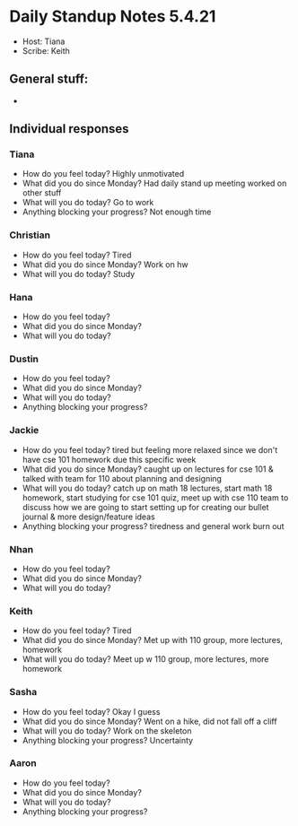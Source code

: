# Daily Standup Notes 5.4.21
* Host: Tiana
* Scribe: Keith

## General stuff:
* 


## Individual responses
### Tiana
* How do you feel today? Highly unmotivated
* What did you do since Monday? Had daily stand up meeting worked on other stuff
* What will you do today? Go to work
* Anything blocking your progress? Not enough time

### Christian
* How do you feel today? Tired
* What did you do since Monday? Work on hw
* What will you do today? Study

### Hana
* How do you feel today? 
* What did you do since Monday? 
* What will you do today? 

### Dustin
* How do you feel today? 
* What did you do since Monday? 
* What will you do today? 
* Anything blocking your progress? 

### Jackie
* How do you feel today? tired but feeling more relaxed since we don't have cse 101 homework due this specific week
* What did you do since Monday? caught up on lectures for cse 101 & talked with team for 110 about planning and designing
* What will you do today? catch up on math 18 lectures, start math 18 homework, start studying for cse 101 quiz, meet up with cse 110 team to discuss how we are going to start setting up for creating our bullet journal & more design/feature ideas
* Anything blocking your progress? tiredness and general work burn out

### Nhan
* How do you feel today? 
* What did you do since Monday? 
* What will you do today? 

### Keith
* How do you feel today? Tired 
* What did you do since Monday? Met up with 110 group, more lectures, homework
* What will you do today? Meet up w 110 group, more lectures, more homework

### Sasha
* How do you feel today? Okay I guess
* What did you do since Monday? Went on a hike, did not fall off a cliff
* What will you do today? Work on the skeleton
* Anything blocking your progress? Uncertainty

### Aaron
* How do you feel today? 
* What did you do since Monday? 
* What will you do today? 
* Anything blocking your progress? 
